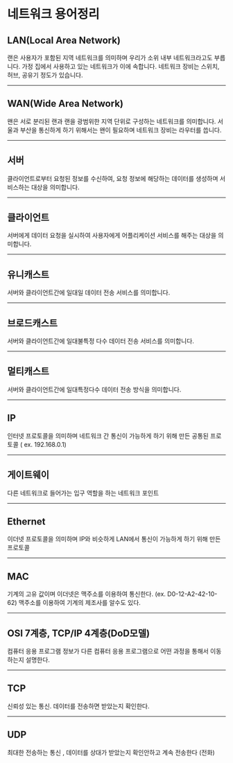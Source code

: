 # 네트워크 용어정리
## LAN(Local Area Network)
랜은 사용자가 포함된 지역 네트워크를 의미하며 우리가 소위 내부 네트워크라고도 부릅니다. 가정 집에서 사용하고 있는 네트워크가 이에 속합니다. 네트워크 장비는 스위치, 허브, 공유기 정도가 있습니다.

---

## WAN(Wide Area Network) 
왠은 서로 분리된 랜과 랜을 광범위한 지역 단위로 구성하는 네트워크를 의미합니다. 서울과 부산을 통신하게 하기 위해서는 왠이 필요하며 네트워크 장비는 라우터를 씁니다.

---



## 서버 
클라이언트로부터 요청된 정보를 수신하여, 요청 정보에 해당하는 데이터를 생성하며 서비스하는 대상을 의미합니다.

---



## 클라이언트 
서버에게 데이터 요청을 실시하여 사용자에게 어플리케이션 서비스를 해주는 대상을 의미합니다.

---

## 유니캐스트 
서버와 클라이언트간에 일대일 데이터 전송 서비스를 의미합니다.

---

## 브로드캐스트 
서버와 클라이언트간에 일대불특정 다수 데이터 전송 서비스를 의미합니다.

---

## 멀티캐스트 
서버와 클라이언트간에 일대특정다수 데이터 전송 방식을 의미합니다.

---

## IP 
인터넷 프로토콜을 의미하며 네트워크 간 통신이 가능하게 하기 위해 만든 공통된 프로토콜 ( ex. 192.168.0.1)

---

## 게이트웨이 
 다른 네트워크로 들어가는 입구 역할을 하는 네트워크 포인트

---

## Ethernet 
이더넷 프로토콜을 의미하며 IP와 비슷하게 LAN에서 통신이 가능하게 하기 위해 만든 프로토콜

---

## MAC 
기계의 고유 값이며 이더넷은 맥주소를 이용하여 통신한다. (ex. D0-12-A2-42-10-62) 맥주소를 이용하여 기계의 제조사를 알수도 있다.

---

## OSI 7계층, TCP/IP 4계층(DoD모델) 
컴퓨터 응용 프로그램 정보가 다른 컴퓨터 응용 프로그램으로 어떤 과정을 통해서 이동하는지 설명한다.

---

## TCP 
신뢰성 있는 통신. 데이터를 전송하면 받았는지 확인한다.

---

## UDP 
최대한 전송하는 통신 , 데이터를 상대가 받았는지 확인안하고 계속 전송한다 (전화)


